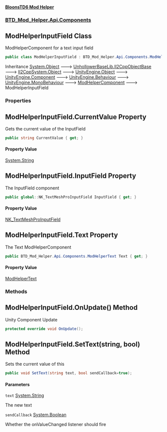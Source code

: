 #### [BloonsTD6 Mod Helper](index.md 'index')
### [BTD_Mod_Helper.Api.Components](index.md#BTD_Mod_Helper.Api.Components 'BTD_Mod_Helper.Api.Components')

## ModHelperInputField Class

ModHelperComponent for a text input field

```csharp
public class ModHelperInputField : BTD_Mod_Helper.Api.Components.ModHelperComponent
```

Inheritance [System.Object](https://docs.microsoft.com/en-us/dotnet/api/System.Object 'System.Object') &#129106; [UnhollowerBaseLib.Il2CppObjectBase](https://docs.microsoft.com/en-us/dotnet/api/UnhollowerBaseLib.Il2CppObjectBase 'UnhollowerBaseLib.Il2CppObjectBase') &#129106; [Il2CppSystem.Object](https://docs.microsoft.com/en-us/dotnet/api/Il2CppSystem.Object 'Il2CppSystem.Object') &#129106; [UnityEngine.Object](https://docs.microsoft.com/en-us/dotnet/api/UnityEngine.Object 'UnityEngine.Object') &#129106; [UnityEngine.Component](https://docs.microsoft.com/en-us/dotnet/api/UnityEngine.Component 'UnityEngine.Component') &#129106; [UnityEngine.Behaviour](https://docs.microsoft.com/en-us/dotnet/api/UnityEngine.Behaviour 'UnityEngine.Behaviour') &#129106; [UnityEngine.MonoBehaviour](https://docs.microsoft.com/en-us/dotnet/api/UnityEngine.MonoBehaviour 'UnityEngine.MonoBehaviour') &#129106; [ModHelperComponent](BTD_Mod_Helper.Api.Components.ModHelperComponent.md 'BTD_Mod_Helper.Api.Components.ModHelperComponent') &#129106; ModHelperInputField
### Properties

<a name='BTD_Mod_Helper.Api.Components.ModHelperInputField.CurrentValue'></a>

## ModHelperInputField.CurrentValue Property

Gets the current value of the InputField

```csharp
public string CurrentValue { get; }
```

#### Property Value
[System.String](https://docs.microsoft.com/en-us/dotnet/api/System.String 'System.String')

<a name='BTD_Mod_Helper.Api.Components.ModHelperInputField.InputField'></a>

## ModHelperInputField.InputField Property

The InputField component

```csharp
public global::NK_TextMeshProInputField InputField { get; }
```

#### Property Value
[NK_TextMeshProInputField](https://docs.microsoft.com/en-us/dotnet/api/NK_TextMeshProInputField 'NK_TextMeshProInputField')

<a name='BTD_Mod_Helper.Api.Components.ModHelperInputField.Text'></a>

## ModHelperInputField.Text Property

The Text ModHelperComponent

```csharp
public BTD_Mod_Helper.Api.Components.ModHelperText Text { get; }
```

#### Property Value
[ModHelperText](BTD_Mod_Helper.Api.Components.ModHelperText.md 'BTD_Mod_Helper.Api.Components.ModHelperText')
### Methods

<a name='BTD_Mod_Helper.Api.Components.ModHelperInputField.OnUpdate()'></a>

## ModHelperInputField.OnUpdate() Method

Unity Component Update

```csharp
protected override void OnUpdate();
```

<a name='BTD_Mod_Helper.Api.Components.ModHelperInputField.SetText(string,bool)'></a>

## ModHelperInputField.SetText(string, bool) Method

Sets the current value of this

```csharp
public void SetText(string text, bool sendCallback=true);
```
#### Parameters

<a name='BTD_Mod_Helper.Api.Components.ModHelperInputField.SetText(string,bool).text'></a>

`text` [System.String](https://docs.microsoft.com/en-us/dotnet/api/System.String 'System.String')

The new text

<a name='BTD_Mod_Helper.Api.Components.ModHelperInputField.SetText(string,bool).sendCallback'></a>

`sendCallback` [System.Boolean](https://docs.microsoft.com/en-us/dotnet/api/System.Boolean 'System.Boolean')

Whether the onValueChanged listener should fire
